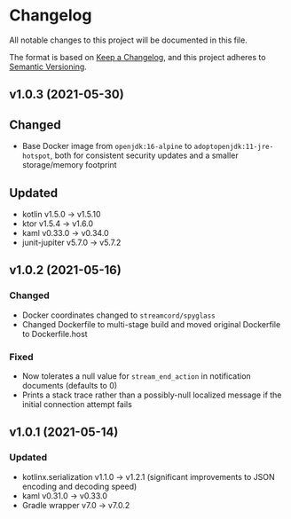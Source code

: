 # Changelog

All notable changes to this project will be documented in this file.

The format is based on [Keep a Changelog](https://keepachangelog.com/en/1.0.0/), and this project adheres
to [Semantic Versioning](https://semver.org/spec/v2.0.0.html).

## v1.0.3 (2021-05-30)

## Changed

- Base Docker image from `openjdk:16-alpine` to `adoptopenjdk:11-jre-hotspot`, both for consistent security updates and
  a smaller storage/memory footprint

## Updated

- kotlin v1.5.0 -> v1.5.10
- ktor v1.5.4 -> v1.6.0
- kaml v0.33.0 -> v0.34.0
- junit-jupiter v5.7.0 -> v5.7.2

## v1.0.2 (2021-05-16)

### Changed

- Docker coordinates changed to `streamcord/spyglass`
- Changed Dockerfile to multi-stage build and moved original Dockerfile to Dockerfile.host

### Fixed

- Now tolerates a null value for `stream_end_action` in notification documents (defaults to 0)
- Prints a stack trace rather than a possibly-null localized message if the initial connection attempt fails

## v1.0.1 (2021-05-14)

### Updated

- kotlinx.serialization v1.1.0 -> v1.2.1 (significant improvements to JSON encoding and decoding speed)
- kaml v0.31.0 -> v0.33.0
- Gradle wrapper v7.0 -> v7.0.2
